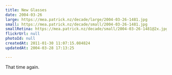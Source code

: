 ```yaml
---
title: New Glasses
date: 2004-03-26
large: https://mea.patrick.nz/decade/large/2004-03-26-1481.jpg
small: https://mea.patrick.nz/decade/small/2004-03-26-1481.jpg
smallRetina: https://mea.patrick.nz/decade/small/2004-03-26-1481@2x.jpg
flickrUrl: null
photoId: null
createdAt: 2011-01-30 11:07:15.084824
updatedAt: 2004-03-28 17:13:25

---
```

That time again.
